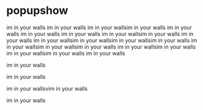 # popupshow


im in your walls
im in your walls
im in your wallsim in your walls
im in your walls
im in your walls
im in your walls
im in your wallsim in your walls
im in your walls
im in your wallsim in your wallsim in your wallsim in your walls
im in your wallsim in your wallsim in your walls
im in your wallsim in your walls
im in your wallsim in your walls
im in your walls


im in your walls


im in your walls


im in your wallsvim in your walls


im in your walls
